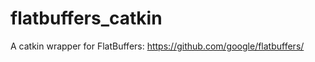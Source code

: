 flatbuffers_catkin
==================

A catkin wrapper for FlatBuffers: https://github.com/google/flatbuffers/
